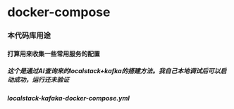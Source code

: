 # docker-compose

###  本代码库用途

#### 打算用来收集一些常用服务的配置

##### 这个是通过AI查询来的localstack+kafka的搭建方法。我自己本地调试后可以启动成功，运行还未验证
##### localstack-kafaka-docker-compose.yml 